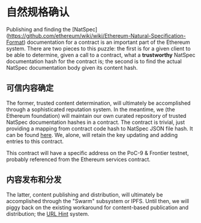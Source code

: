 # 自然规格确认

Publishing and finding the [NatSpec] (https://github.com/ethereum/wiki/wiki/Ethereum-Natural-Specification-Format) documentation for a contract is an important part of the Ethereum system. There are two pieces to this puzzle: the first is for a given client to be able to determine, given a call to a contract, what a **trustworthy** NatSpec documentation hash for the contract is; the second is to find the actual NatSpec documentation body given its content hash.

## 可信内容确定

The former, trusted content determination, will ultimately be accomplished through a sophisticated reputation system. In the meantime, we (the Ethereum foundation) will maintain our own curated repository of trusted NatSpec documentation hashes in a contract. The contract is trivial, just providing a mapping from contract code hash to NatSpec JSON file hash. It can be found [here][1]. We, alone, will retain the key updating and adding entries to this contract.

This contract will have a specific address on the PoC-9 & Frontier testnet, probably referenced from the Ethereum services contract.

## 内容发布和分发

The latter, content publishing and distribution, will ultimately be accomplished through the "Swarm" subsystem or IPFS. Until then, we will piggy back on the existing workaround for content-based publication and distribution; the [URL Hint][2] system.



[1]: https://github.com/ethereum/dapp-bin/blob/master/NatSpecReg/contract.sol
[2]: https://github.com/ethereum/wiki/wiki/URL-Hint-Protocol